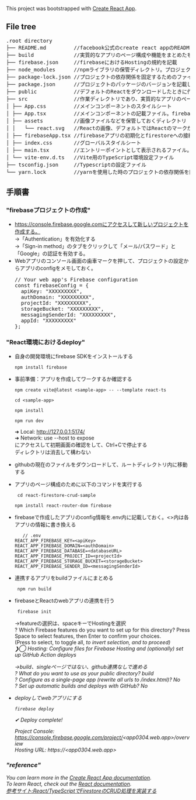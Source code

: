 This project was bootstrapped with [Create React App](https://github.com/facebook/create-react-app).

## File tree

<pre>
.root directory
├── README.md         //facebook公式のcreate react appのREADMEを含む
├── build             //実質的なアプリのページ構成や機能をまとめたもの、本アプリではfirebaseのコンパイル先として使用。reate React Appを使用した場合はBuildが作られる
├── firebase.json     //firebaseにおけるHostingの規約を記載
├── node_modules      //npmライブラリの保管ディレクトリ。プロジェクトが依存する npmパッケージが格納される
├── package-lock.json //プロジェクトの依存関係を固定するためのファイルでパッケージのバージョンに制限をかける
├── package.json      //プロジェクトのパッケージのバージョンを記載したjsonファイル
├── public            //デフォルトのReactをダウンロードしたときに作られるファイル。一般的にはこのディレクトリをコンパイルする
├── src               //作業ディレクトリであり、実質的なアプリのページ構成や機能をまとめたもの
│ ├── App.css         //メインコンポーネントのスタイルシート
│ ├── App.tsx         //メインコンポーネントの記載ファイル。firebaseとの連携やページ機能について記載されている
│ ├── assets          //画像ファイルなどを保管しておくディレクトリ
│ │   └── react.svg   //Reactの画像、デフォルトではReactのマークが入っている
│ ├── firebaseApp.tsx //firebaseアプリの初期化とfirestoreへの接続を設定。.envからAPI接続の設定ファイルを呼び出す
│ ├── index.css       //グローバルスタイルシート
│ ├── main.tsx        //エントリーポイントとして表示されるファイル。複数ページの場合はrootと表示され、Appの機能などを呼び出す
│ └── vite-env.d.ts   //Vite用のTypeScript環境設定ファイル
├── tsconfig.json     //Typescriptの設定ファイル
└── yarn.lock         //yarnを使用した時のプロジェクトの依存関係を固定するためのファイル。npmを使用している場合は必須ではない
</pre>


## 手順書

### "firebaseプロジェクトの作成"
- https://console.firebase.google.comにアクセスして新しいプロジェクトを作成する。  
  →「Authentication」を有効化する<br />
  →「Sign-in method」のタブをクリックして「メール/パスワード」と「Google」の認証を有効する。  
- Webアプリのコンソール画面の歯車マークを押して、プロジェクトの設定からアプリのconfigをメモしておく。
  <pre>
  // Your web app's Firebase configuration  
  const firebaseConfig = {  
    apiKey: "XXXXXXXXX",  
    authDomain: "XXXXXXXXX",  
    projectId: "XXXXXXXXX",  
    storageBucket: "XXXXXXXXX",  
    messagingSenderId: "XXXXXXXXX",  
    appId: "XXXXXXXXX"  
  };
  </pre>
  
### "React環境におけるdeploy"
- 自身の開発環境にfirebase SDKをインストールする

      npm install firebase
- 事前準備：アプリを作成してワークするか確認する
      
      npm create vite@latest <sample-app> -- --template react-ts
  
      cd <sample-app>
  
      npm install
  
      npm run dev  
  ➜  Local:   http://127.0.0.1:5174/  
  ➜  Network: use --host to expose  
  にアクセスして初期画面の確認をして、Ctrl+Cで停止する  
  ディレクトリは消去して構わない  
- githubの現在のファイルをダウンロードして、ルートディレクトリ内に移動する  
- アプリのページ構成のために以下のコマンドを実行する
  
       cd react-firestore-crud-sample
  
      npm install react-router-dom firebase   
- firebaseで作成したアプリのconfig情報を.env内に記載しておく。<>内は各アプリの情報に書き換える

         // .env  
      REACT_APP_FIREBASE_KEY=<apiKey>  
      REACT_APP_FIREBASE_DOMAIN=<authDomain>  
      REACT_APP_FIREBASE_DATABASE=<databaseURL>  
      REACT_APP_FIREBASE_PROJECT_ID=<projectId>  
      REACT_APP_FIREBASE_STORAGE_BUCKET=<storageBucket>  
      REACT_APP_FIREBASE_SENDER_ID=<messagingSenderId>  
-  連携するアプリをbuildファイルにまとめる

        npm run build  
-  firebaseとReactのwebアプリの連携を行う
    
        firebase init  
   →featureの選択は、spaceキーでHostingを選択  
    ? Which Firebase features do you want to set up for this directory? Press Space to select features, then Enter to confirm your choices.  
     (Press <space> to select, <a> to toggle all, <i> to invert selection, and <enter> to proceed)  
    ❯◯ Hosting: Configure files for Firebase Hosting and (optionally) set up GitHub Action deploys
  
   →build、singleページではない、github連携なしで進める  
    ? What do you want to use as your public directory? build  
    ? Configure as a single-page app (rewrite all urls to /index.html)? No  
    ? Set up automatic builds and deploys with GitHub? No  
- deployしてwebアプリにする  
  
      firebase deploy  
  
  ✔  Deploy complete!  

    Project Console: https://console.firebase.google.com/project/<app0304.web.app>/overview  
    Hosting URL: https://<app0304.web.app>  

### "reference"
You can learn more in the [Create React App documentation](https://facebook.github.io/create-react-app/docs/getting-started).<br>
To learn React, check out the [React documentation](https://reactjs.org/).<br>
[参考サイト:React/TypeScriptでFirestoreのCRUD処理を実装する
](https://btj0.com/blog/react/firestore-crud/)

